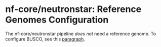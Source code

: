 # nf-core/neutronstar: Reference Genomes Configuration

The nf-core/neutronstar pipeline *does not* need a reference genome. To configure BUSCO, see this [paragraph](../installation.md#BUSCO_data).
